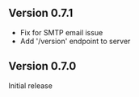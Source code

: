 ## Version 0.7.1
- Fix for SMTP email issue
- Add '/version' endpoint to server

## Version 0.7.0
Initial release

